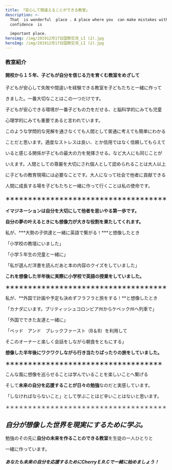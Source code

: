 ```yaml
---
title: 「安心して間違えることができる教室」
description: >-
  That  is wonderful  place . A place where you  can make mistakes with
  confidence  is 

  important place. 
heroimg: /img/201912月17日国際交流_LI (2).jpg
heroImg: /img/201912月17日国際交流_LI (2).jpg
---
```

### **教室紹介**

#### **開校から１５年、子どもが自分を信じる力を育くむ教室をめざして**

子どもが安心して失敗や間違いを経験できる教室を子どもたちと一緒に作って

きました。一番大切なことはこの一つだけです。

子どもが安心できる環境が一番子どもの力をだせる、と脳科学的にみても児童

心理学的にみても重要であると言われています。

このような学問的な見解を通さなくても人間として普通に考えても簡単にわかる

ことだと思います。適度なストレスは良い、とか信用ではなく信頼してもらえて

いると感じる関係が子どもの最大の力を発揮させる。など大人にも同じことが

いえます。人間としての尊厳を大切にされ個人として認められることは大人以上

に子どもの教育現場には必要なことです。大人になって社会で他者に貢献できる

人間に成長する場を子どもたちと一緒に作って行くことは私の使命です。

#### ＊＊＊＊＊＊＊＊＊＊＊＊＊＊＊＊＊＊＊＊＊＊＊＊＊＊＊＊＊＊＊＊＊＊＊＊

**イマジネーションは自分を大切にして他者を思いやる第一歩です。**

**自分の夢の叶えるときにも想像力が大きな役割を果たしてくれます。**

私が、***大勢の子供達と一緒に英語で繋がる！***と想像したとき

「小学校の教壇にいました」

「小学５年生の児童と一緒に」

「私が選んだ洋書を読んだあと本の内容のクイズをしていました」

**これを想像した半年後に実際に小学校で英語の授業をしていました。**

**＊＊＊＊＊＊＊＊＊＊＊＊＊＊＊＊＊＊＊＊＊＊＊＊＊＊＊＊＊＊＊＊＊＊＊＊**

私が、**外国で計画や予定も決めずフラフラと旅をする！**と想像したとき

「カナダにいます。ブリティッシュコロンビア州からケベック州へ列車で」

「外国でできた友達と一緒に」

「ベッド　アンド　ブレックファースト（B＆B）を利用して

そこのオーナーと楽しく会話をしながら朝食をともにする」

**想像した半年後にワクワクしながら行き当たりばったりの旅をしていました。**

**＊＊＊＊＊＊＊＊＊＊＊＊＊＊＊＊＊＊＊＊＊＊＊＊＊＊＊＊＊＊＊＊＊＊＊**

こんな風に想像を巡らせることは学んでいることを楽しいことへ繋げる

そして**未来の自分を応援することが日々の勉強**なのだと実感しています。

「しなければならないこと」として学ぶことほど辛いことはないと思います。

＊＊＊＊＊＊＊＊＊＊＊＊＊＊＊＊＊＊＊＊＊＊＊＊＊＊＊＊＊＊＊＊＊＊＊＊

## ***自分が想像した世界を現実にするために学ぶ。***

勉強のその先に**自分の未来を作ることのできる教室**を生徒の一人ひとりと

一緒に作っています。

##### **あなたも未来の自分を応援するためにCherry E.R.Cで一緒に始めましょう！**